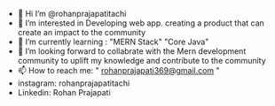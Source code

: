 - 👋 Hi I’m @rohanprajapatitachi
- 👀 I’m interested in Developing web app. creating a product that can  create an impact to the community
- 🌱 I’m currently learning : "MERN Stack"  "Core Java"
- 💞️ I’m looking forward to collabrate with the Mern development community to uplift my knowledge and contribute to the community
- 📫 How to reach me:  " rohanprajapati369@gmail.com "
- instagram: rohanprajapatitachi
- Linkedin: Rohan Prajapati

<!---
rohanprajapatitachi/rohanprajapatitachi is a ✨ special ✨ repository because its `README.md` (this file) appears on your GitHub profile.
You can click the Preview link to take a look at your changes.
--->

